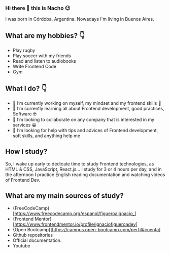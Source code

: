 ### Hi there 👋 this is Nacho 😉

I was born in Córdoba, Argentina. Nowadays I'm living in Buenos Aires.

## What are my hobbies? 👇

- Play rugby 
- Play soccer with my friends
- Read and listen to audiobooks
- Write Frontend Code
- Gym

## What I do? 👇

- 🔭 I’m currently working on myself, my mindset and my frontend skills 🌱
- 🌱 I’m currently learning all about Frontend development, good practices, Software 🤓
- 👯 I’m looking to collaborate on any company that is interested in my services 😀
- 🤔 I’m looking for help with tips and advices of Frontend development, soft skills, and anything help me 

## How I study? 

So, I wake up early to dedicate time to study Frontend technologies, as HTML & CSS, JavaScript, React.js...
I study for 3 or 4 hours per day, and in the afternoon I practice English reading documentation and watching videos of Frontend Dev.

## What are my main sources of study?
- {FreeCodeCamp}[https://www.freecodecamp.org/espanol/figueroaignacio_]
- {Frontend Mentor}[https://www.frontendmentor.io/profile/ignaciofigueroadev]
- {Open Bootcamp}[https://campus.open-bootcamp.com/perfil#cuenta]
- Github repositories
- Official documentation.
- Youtube

